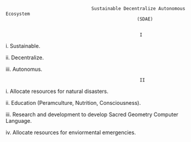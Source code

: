                                     Sustainable Decentralize Autonomous Ecosystem
                                                     (SDAE)
                                                     
                                                     
                                                      I  
                                                      
  i. Sustainable. 
  
  
 ii. Decentralize. 
 
 
 
iii. Autonomus.




       
                                                      II
  i. Allocate resources for natural disasters.
  
  
  
 ii. Education (Peramculture, Nutrition, Consciousness).
 
 
 
 
iii. Research and development to develop Sacred Geometry Computer Language.




 iv. Allocate resources for enviormental emergencies. 
  
